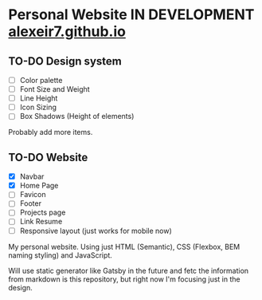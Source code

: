 # Personal Website __IN DEVELOPMENT__ [alexeir7.github.io](https://alexeir7.github.io/)

## TO-DO Design system
- [ ] Color palette
- [ ] Font Size and Weight
- [ ] Line Height
- [ ] Icon Sizing
- [ ] Box Shadows (Height of elements)

Probably add more items.

## TO-DO Website
- [x] Navbar
- [x] Home Page
- [ ] Favicon
- [ ] Footer
- [ ] Projects page
- [ ] Link Resume
- [ ] Responsive layout (just works for mobile now)

My personal website. Using just HTML (Semantic), CSS (Flexbox, BEM naming styling) and JavaScript.

Will use static generator like Gatsby in the future and fetc the information from markdown is this repository, but right now I'm focusing just in the design.
